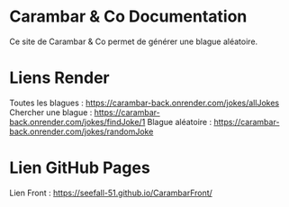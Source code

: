 # Carambar & Co Documentation

Ce site de Carambar & Co permet de générer une blague aléatoire.

# Liens Render 
Toutes les blagues : https://carambar-back.onrender.com/jokes/allJokes
Chercher une blague : https://carambar-back.onrender.com/jokes/findJoke/1
Blague aléatoire : https://carambar-back.onrender.com/jokes/randomJoke

# Lien GitHub Pages
Lien Front : https://seefall-51.github.io/CarambarFront/